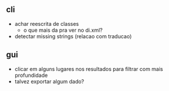 ## cli
- achar reescrita de classes
    - o que mais da pra ver no di.xml?
- detectar missing strings (relacao com traducao)

## gui
- clicar em alguns lugares nos resultados para filtrar com mais profundidade
- talvez exportar algum dado?
